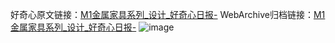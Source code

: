 好奇心原文链接：[M1金属家具系列_设计_好奇心日报-](https://www.qdaily.com/articles/3349.html)
WebArchive归档链接：[M1金属家具系列_设计_好奇心日报-](http://web.archive.org/web/20190623152019/https://www.qdaily.com/articles/3349.html)
![image](http://ww3.sinaimg.cn/large/007d5XDply1g3verfx7cxj30u04su7em)